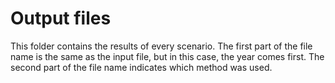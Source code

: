 # Output files
This folder contains the results of every scenario. The first part of the file name is the same as the input file, but in this case, the year comes first. The second part of the file name indicates which method was used.
